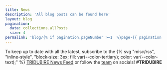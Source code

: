 ```yaml
---
title: News
description: 'All blog posts can be found here'
layout: blog
pagination:
  data: collections.allPosts
  size: 4
permalink: 'blog/{% if pagination.pageNumber >=1  %}page-{{ pagination.pageNumber + 1 }}/{% endif %}index.html'
---
```


To keep up to date with all the latest, subscribe to the {% svg "misc/rss", "inline-style", "block-size: 3ex; fill: var(--color-tertiary); color: var(--color-text);" %}  <a href="/blog/feed.xml">TRIDUBIRE News Feed</a> or follow the <a href="/about#team">team</a> on socials! <b>#TRIDUBIRE</b>
